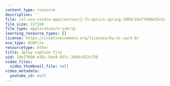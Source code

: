```yaml
---
content_type: resource
description: ''
file: /ol-ocw-studio-app/courses/2-71-optics-spring-2009/2de77698e35c5e4495fc3495c552c756_X6cea7dAhBc.vtt
file_size: 127160
file_type: application/x-subrip
learning_resource_types: []
license: https://creativecommons.org/licenses/by-nc-sa/4.0/
ocw_type: OCWFile
resourcetype: Other
title: 3play caption file
uid: 2de77698-e35c-5e44-95fc-3495c552c756
video_files:
  video_thumbnail_file: null
video_metadata:
  youtube_id: null
---
```

